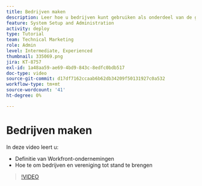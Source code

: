 ```yaml
---
title: Bedrijven maken
description: Leer hoe u bedrijven kunt gebruiken als onderdeel van de gebruikersorganisatie en de structuur voor objectmachtigingen. Creëer vervolgens bedrijven voor uw organisatie.
feature: System Setup and Administration
activity: deploy
type: Tutorial
team: Technical Marketing
role: Admin
level: Intermediate, Experienced
thumbnail: 335069.png
jira: KT-8757
exl-id: 1a48aa59-ae69-4bd9-843c-8edfc0bdb517
doc-type: video
source-git-commit: d17df7162ccaab6b62db34209f50131927c0a532
workflow-type: tm+mt
source-wordcount: '41'
ht-degree: 0%

---
```


# Bedrijven maken

In deze video leert u:

* Definitie van Workfront-ondernemingen
* Hoe te om bedrijven en vereniging tot stand te brengen

>[!VIDEO](https://video.tv.adobe.com/v/335069/?quality=12&learn=on&enablevpops)
